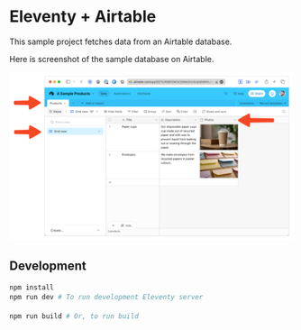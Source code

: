 # Eleventy + Airtable

This sample project fetches data from an Airtable database.

Here is screenshot of the sample database on Airtable.

![Screenshot of Airtable database](./airtable_base.png)

## Development

```sh
npm install
npm run dev # To run development Eleventy server

npm run build # Or, to run build
```
